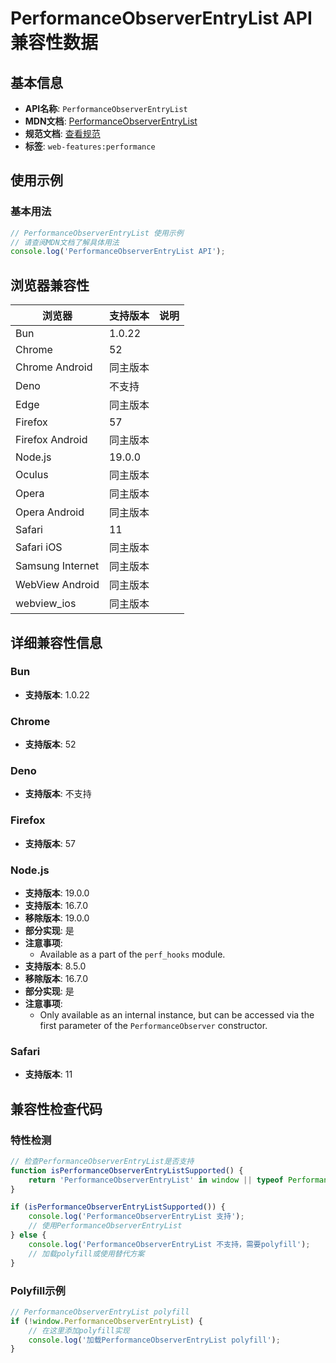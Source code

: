 # PerformanceObserverEntryList API 兼容性数据

## 基本信息

- **API名称**: `PerformanceObserverEntryList`
- **MDN文档**: [PerformanceObserverEntryList](https://developer.mozilla.org/docs/Web/API/PerformanceObserverEntryList)
- **规范文档**: [查看规范](https://w3c.github.io/performance-timeline/#performanceobserverentrylist-interface)
- **标签**: `web-features:performance`

## 使用示例

### 基本用法

```javascript
// PerformanceObserverEntryList 使用示例
// 请查阅MDN文档了解具体用法
console.log('PerformanceObserverEntryList API');
```

## 浏览器兼容性

| 浏览器 | 支持版本 | 说明 |
|--------|----------|------|
| Bun | 1.0.22 |  |
| Chrome | 52 |  |
| Chrome Android | 同主版本 |  |
| Deno | 不支持 |  |
| Edge | 同主版本 |  |
| Firefox | 57 |  |
| Firefox Android | 同主版本 |  |
| Node.js | 19.0.0 |  |
| Oculus | 同主版本 |  |
| Opera | 同主版本 |  |
| Opera Android | 同主版本 |  |
| Safari | 11 |  |
| Safari iOS | 同主版本 |  |
| Samsung Internet | 同主版本 |  |
| WebView Android | 同主版本 |  |
| webview_ios | 同主版本 |  |

## 详细兼容性信息

### Bun

- **支持版本**: 1.0.22

### Chrome

- **支持版本**: 52

### Deno

- **支持版本**: 不支持

### Firefox

- **支持版本**: 57

### Node.js

- **支持版本**: 19.0.0
- **支持版本**: 16.7.0
- **移除版本**: 19.0.0
- **部分实现**: 是
- **注意事项**:
  - Available as a part of the `perf_hooks` module.
- **支持版本**: 8.5.0
- **移除版本**: 16.7.0
- **部分实现**: 是
- **注意事项**:
  - Only available as an internal instance, but can be accessed via the first parameter of the `PerformanceObserver` constructor.

### Safari

- **支持版本**: 11

## 兼容性检查代码

### 特性检测

```javascript
// 检查PerformanceObserverEntryList是否支持
function isPerformanceObserverEntryListSupported() {
    return 'PerformanceObserverEntryList' in window || typeof PerformanceObserverEntryList !== 'undefined';
}

if (isPerformanceObserverEntryListSupported()) {
    console.log('PerformanceObserverEntryList 支持');
    // 使用PerformanceObserverEntryList
} else {
    console.log('PerformanceObserverEntryList 不支持，需要polyfill');
    // 加载polyfill或使用替代方案
}
```

### Polyfill示例

```javascript
// PerformanceObserverEntryList polyfill
if (!window.PerformanceObserverEntryList) {
    // 在这里添加polyfill实现
    console.log('加载PerformanceObserverEntryList polyfill');
}
```

